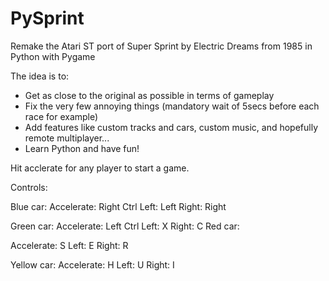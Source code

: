 # PySprint
Remake the Atari ST port of Super Sprint by Electric Dreams from 1985 in Python with Pygame

The idea is to:
- Get as close to the original as possible in terms of gameplay
- Fix the very few annoying things (mandatory wait of 5secs before each race for example)
- Add features like custom tracks and cars, custom music, and hopefully remote multiplayer...
- Learn Python and have fun!

Hit acclerate for any player to start a game.

Controls:

Blue car: 
Accelerate: Right Ctrl
Left: Left
Right: Right

Green car: 
Accelerate: Left Ctrl
Left: X
Right: C
Red car:

Accelerate: S
Left: E
Right: R

Yellow car:
Accelerate: H
Left: U
Right: I
